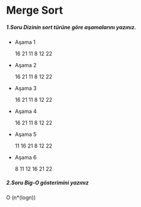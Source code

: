 # Merge Sort

##### 1.Soru Dizinin sort türüne göre aşamalarını yazınız.

- Aşama 1 

    16 21 11             8 12 22

- Aşama 2 

    16     21 11           8      12 22

- Aşama 3 

    16    21    11    8    12    22


- Aşama 4

    16 21    11     8      12 22


- Aşama 5

    11 16 21        8 12 22


- Aşama 6 

    8 11 12 16 21 22


##### 2.Soru Big-O gösterimini yazınız

O (n*(logn))


